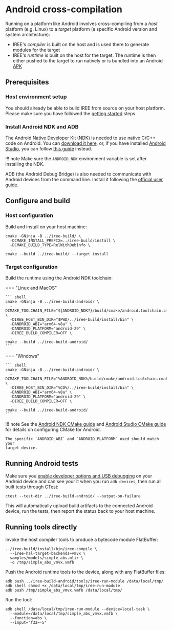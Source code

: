 # Android cross-compilation

Running on a platform like Android involves cross-compiling from a _host_
platform (e.g. Linux) to a _target_ platform (a specific Android version and
system architecture):

* IREE's _compiler_ is built on the host and is used there to generate modules
  for the target
* IREE's _runtime_ is built on the host for the target. The runtime is then
  either pushed to the target to run natively or is bundled into an Android
  [APK](https://en.wikipedia.org/wiki/Android_application_package)

## Prerequisites

### Host environment setup

You should already be able to build IREE from source on your host platform.
Please make sure you have followed the [getting started](./getting-started.md)
steps.

### Install Android NDK and ADB

The Android [Native Developer Kit (NDK)](https://developer.android.com/ndk) is
needed to use native C/C++ code on Android. You can
[download it here](https://developer.android.com/ndk/downloads), or, if you
have installed [Android Studio](https://developer.android.com/studio), you can
follow [this guide](https://developer.android.com/studio/projects/install-ndk)
instead.

!!! note
    Make sure the `ANDROID_NDK` environment variable is set after installing
    the NDK.

ADB (the Android Debug Bridge) is also needed to communicate with Android
devices from the command line. Install it following the
[official user guide](https://developer.android.com/studio/command-line/adb).

## Configure and build

### Host configuration

Build and install on your host machine:

``` shell
cmake -GNinja -B ../iree-build/ \
  -DCMAKE_INSTALL_PREFIX=../iree-build/install \
  -DCMAKE_BUILD_TYPE=RelWithDebInfo \
  .
cmake --build ../iree-build/ --target install
```

### Target configuration

Build the runtime using the Android NDK toolchain:

=== "Linux and MacOS"

    ``` shell
    cmake -GNinja -B ../iree-build-android/ \
      -DCMAKE_TOOLCHAIN_FILE="${ANDROID_NDK?}/build/cmake/android.toolchain.cmake" \
      -DIREE_HOST_BIN_DIR="$PWD/../iree-build/install/bin" \
      -DANDROID_ABI="arm64-v8a" \
      -DANDROID_PLATFORM="android-29" \
      -DIREE_BUILD_COMPILER=OFF \
      .
    cmake --build ../iree-build-android/
    ```

=== "Windows"

    ``` shell
    cmake -GNinja -B ../iree-build-android/ \
      -DCMAKE_TOOLCHAIN_FILE="%ANDROID_NDK%/build/cmake/android.toolchain.cmake" \
      -DIREE_HOST_BIN_DIR="%CD%/../iree-build/install/bin" \
      -DANDROID_ABI="arm64-v8a" \
      -DANDROID_PLATFORM="android-29" \
      -DIREE_BUILD_COMPILER=OFF \
      .
    cmake --build ../iree-build-android/
    ```

!!! note
    See the
    [Android NDK CMake guide](https://developer.android.com/ndk/guides/cmake)
    and
    [Android Studio CMake guide](https://developer.android.com/studio/projects/configure-cmake)
    for details on configuring CMake for Android.

    The specific `ANDROID_ABI` and `ANDROID_PLATFORM` used should match your
    target device.

## Running Android tests

Make sure you
[enable developer options and USB debugging](https://developer.android.com/studio/debug/dev-options#enable)
on your Android device and can see your it when you run `adb devices`, then run
all built tests through
[CTest](https://gitlab.kitware.com/cmake/community/-/wikis/doc/ctest/Testing-With-CTest):

``` shell
ctest --test-dir ../iree-build-android/ --output-on-failure
```

This will automatically upload build artifacts to the connected Android device,
run the tests, then report the status back to your host machine.

## Running tools directly

Invoke the host compiler tools to produce a bytecode module FlatBuffer:

``` shell
../iree-build/install/bin/iree-compile \
  --iree-hal-target-backends=vmvx \
  samples/models/simple_abs.mlir \
  -o /tmp/simple_abs_vmvx.vmfb
```

Push the Android runtime tools to the device, along with any FlatBuffer files:

``` shell
adb push ../iree-build-android/tools/iree-run-module /data/local/tmp/
adb shell chmod +x /data/local/tmp/iree-run-module
adb push /tmp/simple_abs_vmvx.vmfb /data/local/tmp/
```

Run the tool:

``` shell
adb shell /data/local/tmp/iree-run-module --device=local-task \
  --module=/data/local/tmp/simple_abs_vmvx.vmfb \
  --function=abs \
  --input="f32=-5"
```
